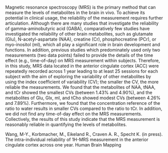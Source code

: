 Magnetic resonance spectroscopy (MRS) is the primary method that can measure the levels of metabolites in the brain in vivo. To achieve its potential in clinical usage, the reliability of the measurement requires further articulation. Although there are many studies that investigate the reliability of gamma-aminobutyric acid (GABA), comparatively few studies have investigated the reliability of other brain metabolites, such as glutamate (Glu), N-acetyl-aspartate (NAA), creatine (Cr), phosphocreatine (PCr), or myo-inositol (mI), which all play a significant role in brain development and functions. In addition, previous studies which predominately used only two measurements (two data points) failed to provide the details of the time effect (e.g., time-of-day) on MRS measurement within subjects. Therefore, in this study, MRS data located in the anterior cingulate cortex (ACC) were repeatedly recorded across 1 year leading to at least 25 sessions for each subject with the aim of exploring the variability of other metabolites by using the index coefficient of variability (CV); the smaller the CV, the more reliable the measurements. We found that the metabolites of NAA, tNAA, and tCr showed the smallest CVs (between 1.43% and 4.90%), and the metabolites of Glu, Glx, mI, and tCho showed modest CVs (between 4.26% and 7.89%). Furthermore, we found that the concentration reference of the ratio to water results in smaller CVs compared to the ratio to tCr. In addition, we did not find any time-of-day effect on the MRS measurements. Collectively, the results of this study indicate that the MRS measurement is reasonably reliable in quantifying the levels of metabolites.

Wang, M-Y., Korbmacher, M., Eikeland R., Craven A. R., Specht K. (in press). The intra-individual reliability of 1H-MRS measurement in the anterior cingulate cortex across one year. Human Brain Mapping
